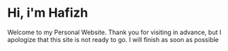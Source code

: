 # Hi, i'm Hafizh
Welcome to my Personal Website. Thank you for visiting in advance, but I apologize that this site is not ready to go. I will finish as soon as possible